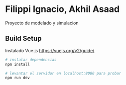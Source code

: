 # Filippi Ignacio, Akhil Asaad

Proyecto de modelado y simulacion

## Build Setup

Instalado Vue.js https://vuejs.org/v2/guide/

``` bash
# instalar dependencias
npm install

# levantar el servidor en localhost:8080 para probar
npm run dev


